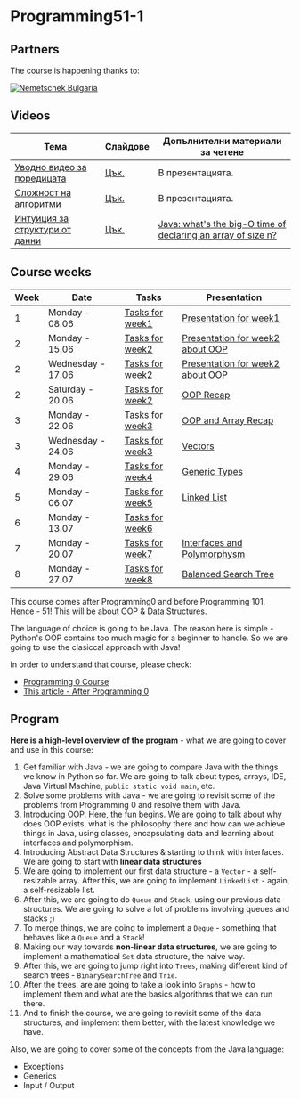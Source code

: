 # Programming51-1

## Partners

The course is happening thanks to:

[![Nemetschek Bulgaria](https://hackbulgaria.com/media/partner_logoes/logo_transparent_w200.png)](http://www.nemetschek.bg/)


## Videos

| Тема | Слайдове | Допълнителни материали за четене |
|------|----------|----------------------------------|
| [Уводно видео за поредицата](https://www.youtube.com/watch?v=hDPp6gV_Is0) | [Цък.](http://slides.com/hackbulgaria/programming-51-videos-for-data-structures) | В презентацията. |
| [Сложност на алгоритми](https://www.youtube.com/watch?v=3V14F9suOLo) | [Цък.](http://slides.com/hackbulgaria/programming51-algo-complexity) | В презентацията. |
| [Интуиция за структури от данни](https://www.youtube.com/watch?v=GFiAsl7AVRM) | [Цък.](http://slides.com/hackbulgaria/programming51-intuition-for-data-structures) | [Java: what's the big-O time of declaring an array of size n?](http://stackoverflow.com/questions/5640850/java-whats-the-big-o-time-of-declaring-an-array-of-size-n) |


## Course weeks

| Week | Date | Tasks | Presentation | 
|---------|-------- |---------|-------------|
| 1       | Monday - 08.06|[Tasks for week1](week1/)      | [Presentation for week1](http://slides.com/hackbulgaria/deck-17/)           |
| 2 | Monday - 15.06 | [Tasks for week2](week2/) | [Presentation for week2 about OOP](http://slides.com/hackbulgaria/oop) |
| 2 | Wednesday - 17.06 | [Tasks for week2](week2/) | [Presentation for week2 about OOP](http://slides.com/hackbulgaria/oop-19) |
| 2 | Saturday - 20.06 | [Tasks for week2](week2/) | [OOP Recap](http://slides.com/hackbulgaria/deck-20) |
| 3 | Monday - 22.06 | [Tasks for week3](week3/) | [OOP and Array Recap](http://slides.com/hackbulgaria/deck-21) |
| 3 | Wednesday - 24.06 | [Tasks for week3](week3/) | [Vectors](http://slides.com/hackbulgaria/deck-21-22#/) |
| 4 | Monday - 29.06 | [Tasks for week4](week4/) | [Generic Types](http://slides.com/hackbulgaria/generic-types) |
| 5 | Monday - 06.07 | [Tasks for week5](week5/) | [Linked List](http://slides.com/hackbulgaria/deck-24) |
| 6 | Monday - 13.07 | [Tasks for week6](week6/) | |
| 7 | Monday - 20.07 | [Tasks for week7](week7/) | [Interfaces and Polymorphysm](http://slides.com/hackbulgaria/deck-26) |
| 8 | Monday - 27.07 | [Tasks for week8](week8/) | [Balanced Search Tree](http://slides.com/hackbulgaria/avl) |

This course comes after Programming0 and before Programming 101. Hence - 51! This will be about OOP &amp; Data Structures.

The language of choice is going to be Java. The reason here is simple - Python's OOP contains too much magic for a beginner to handle. So we are going to use the clasiccal approach with Java!

In order to understand that course, please check:

* [Programming 0 Course](http://github.com/HackBulgaria/Programming0-1)
* [This article - After Programming 0](http://blog.hackbulgaria.com/after-programming-0/)


## Program

**Here is a high-level overview of the program** - what we are going to cover and use in this course:

1. Get familiar with Java - we are going to compare Java with the things we know in Python so far. We are going to talk about types, arrays, IDE, Java Virtual Machine, `public static void main`, etc.
2. Solve some problems with Java - we are going to revisit some of the problems from Programming 0 and resolve them with Java.
3. Introducing OOP. Here, the fun begins. We are going to talk about why does OOP exists, what is the philosophy there and how can we achieve things in Java, using classes, encapsulating data and learning about interfaces and polymorphism.
4. Introducing Abstract Data Structures & starting to think with interfaces. We are going to start with **linear data structures**
5. We are going to implement our first data structure - a `Vector` - a self-resizable array. After this, we are going to implement `LinkedList` - again, a self-resizable list.
6. After this, we are going to do `Queue` and `Stack`, using our previous data structures. We are going to solve a lot of problems involving queues and stacks ;)
7. To merge things, we are going to implement a `Deque` - something that behaves like a `Queue` and a `Stack`!
8. Making our way towards **non-linear data structures**, we are going to implement a mathematical `Set` data structure, the naive way.
9. After this, we are going to jump right into `Trees`, making different kind of search trees - `BinarySearchTree` and `Trie`.
10. After the trees, are are going to take a look into `Graphs` - how to implement them and what are the basics algorithms that we can run there.
11. And to finish the course, we are going to revisit some of the data structures, and implement them better, with the latest knowledge we have.


Also, we are going to cover some of the concepts from the Java language:

* Exceptions
* Generics
* Input / Output

